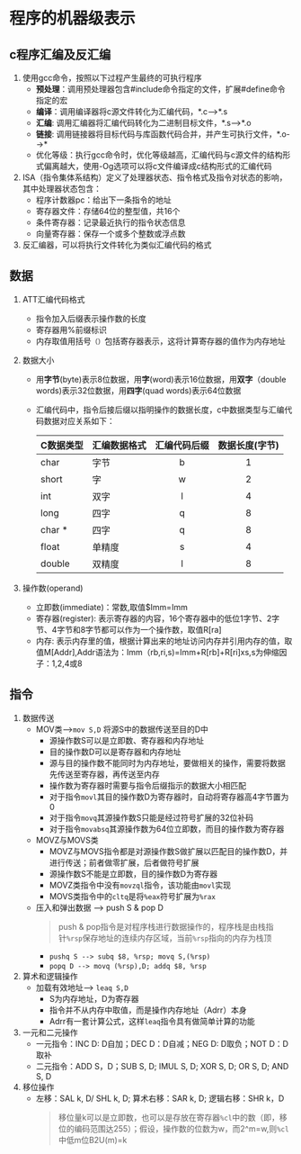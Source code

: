 # 程序的机器级表示
## c程序汇编及反汇编
1. 使用gcc命令，按照以下过程产生最终的可执行程序
   - **预处理**：调用预处理器包含#include命令指定的文件，扩展#define命令指定的宏
   - **编译**：调用编译器将c源文件转化为汇编代码，\*.c-->\*.s
   - **汇编**: 调用汇编器将汇编代码转化为二进制目标文件，\*.s-->\*.o
   - **链接**: 调用链接器将目标代码与库函数代码合并，并产生可执行文件，\*.o-->\*
   - 优化等级：执行gcc命令时，优化等级越高，汇编代码与c源文件的结构形式偏离越大，使用-Og选项可以将c文件编译成c结构形式的汇编代码
2. ISA（指令集体系结构）定义了处理器状态、指令格式及指令对状态的影响，其中处理器状态包含：
   - 程序计数器pc：给出下一条指令的地址
   - 寄存器文件：存储64位的整型值，共16个
   - 条件寄存器：记录最近执行的指令状态信息
   - 向量寄存器：保存一个或多个整数或浮点数
3. 反汇编器，可以将执行文件转化为类似汇编代码的格式
## 数据
1. ATT汇编代码格式
   - 指令加入后缀表示操作数的长度
   - 寄存器用%前缀标识
   - 内存取值用括号`（）`包括寄存器表示，这将计算寄存器的值作为内存地址
2. 数据大小
   - 用**字节**(byte)表示8位数据，用**字**(word)表示16位数据，用**双字**（double words)表示32位数据，用**四字**(quad words)表示64位数据
   - 汇编代码中，指令后接后缀以指明操作的数据长度，c中数据类型与汇编代码数据对应关系如下：

     C数据类型|汇编数据格式|汇编代码后缀|数据长度(字节)
     :---|:---|:---:|:---:
     char|字节|b|1
     short|字|w|2
     int|双字|l|4
     long|四字|q|8
     char \*|四字|q|8
     float|单精度|s|4
     double|双精度|l|8

3. 操作数(operand)
   - 立即数(immediate)：常数,取值$Imm=Imm
   - 寄存器(register): 表示寄存器的内容，16个寄存器中的低位1字节、2字节、4字节和8字节都可以作为一个操作数，取值R[ra]
   - 内存: 表示内存里的值，根据计算出来的地址访问内存并引用内存的值，取值M[Addr],Addr语法为：Imm（rb,ri,s)=Imm+R[rb]+R[ri]xs,s为伸缩因子：1,2,4或8
## 指令
1. 数据传送
   - MOV类-->`mov S,D` 将源S中的数据传送至目的D中
     - 源操作数S可以是立即数、寄存器和内存地址
     - 目的操作数D可以是寄存器和内存地址
     - 源与目的操作数不能同时为内存地址，要做相关的操作，需要将数据先传送至寄存器，再传送至内存
     - 操作数为寄存器时需要与指令后缀指示的数据大小相匹配
     - 对于指令`movl`其目的操作数D为寄存器时，自动将寄存器高4字节置为0
     - 对于指令`movq`其源操作数S只能是经过符号扩展的32位补码
     - 对于指令`movabsq`其源操作数为64位立即数，而目的操作数为寄存器
   - MOVZ与MOVS类
     - MOVZ与MOVS指令都是对源操作数S做扩展以匹配目的操作数D，并进行传送；前者做零扩展，后者做符号扩展
     - 源操作数S不能是立即数，目的操作数D为寄存器
     - MOVZ类指令中没有`movzql`指令，该功能由`movl`实现
     - MOVS类指令中的`cltq`是将`%eax`符号扩展为`%rax`
   - 压入和弹出数据 --> push S & pop D
     > push & pop指令是对程序栈进行数据操作的，程序栈是由栈指针`%rsp`保存地址的连续内存区域，当前`%rsp`指向的内存为栈顶  
     - `pushq S --> subq $8, %rsp; movq S,(%rsp)`
     - `popq D --> movq (%rsp),D; addq $8, %rsp`
2. 算术和逻辑操作
   - 加载有效地址--> `leaq S,D`
     - S为内存地址，D为寄存器
     - 指令并不从内存中取值，而是操作内存地址（Adrr）本身
     - Adrr有一套计算公式，这样`leaq`指令具有做简单计算的功能
3. 一元和二元操作
   - 一元指令：INC D: D自加；DEC D：D自减；NEG D: D取负；NOT D：D取补
   - 二元指令：ADD S，D；SUB S, D; IMUL S, D; XOR S, D; OR S, D; AND S, D
4. 移位操作
   - 左移：SAL k, D/ SHL k, D; 算术右移：SAR k, D; 逻辑右移：SHR k，D
     >移位量k可以是立即数，也可以是存放在寄存器`%cl`中的数（即，移位的编码范围达255）；假设，操作数的位数为w，而2^m=w,则`%cl`中低m位B2U(m)=k

